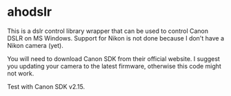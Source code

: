 # ahodslr

This is a dslr control library wrapper that can be used to control Canon DSLR on MS Windows. Support for Nikon is not done because I don't have a Nikon camera (yet).

You will need to download Canon SDK from their official website. I suggest you updating your camera to the latest firmware, otherwise this code might not work.

Test with Canon SDK v2.15.
